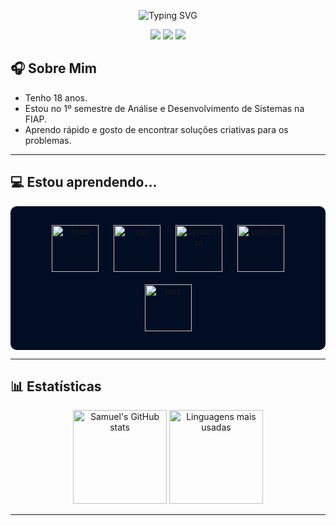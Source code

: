 <p align="center">
  <img align="center" src="https://readme-typing-svg.demolab.com?font=Inconsolata&weight=500&size=50&duration=4000&pause=300&color=fccb6f&center=true&vCenter=true&repeat=false&random=false&width=1200&height=200&lines=Olá,+Eu+sou+o+Samuel!&background=010d23" alt="Typing SVG" />
</p>

<div align="center">
  <a href="mailto:samueldamasceno.vip@gmail.com"><img src="https://img.shields.io/badge/Email-D14836?style=for-the-badge&logo=gmail&logoColor=white&color=038bbb"/></a>
  <a href="https://www.linkedin.com/in/seu-perfil" target="_blank"><img src="https://img.shields.io/badge/LinkedIn-0A66C2?style=for-the-badge&logo=linkedin&logoColor=white&color=038bbb"/></a>
  <a href="https://www.instagram.com/seu-perfil" target="_blank"><img src="https://img.shields.io/badge/Instagram-E4405F?style=for-the-badge&logo=instagram&logoColor=white&color=038bbb"/></a>
</div>

## 🎧 Sobre Mim

- Tenho 18 anos.
- Estou no 1º semestre de Análise e Desenvolvimento de Sistemas na FIAP.
- Aprendo rápido e gosto de encontrar soluções criativas para os problemas.

---

## 💻 Estou aprendendo...

<p align="center" style="background-color: #010d23; padding: 20px; border-radius: 10px;">
  <img alt="html" src="https://cdn.jsdelivr.net/gh/devicons/devicon@latest/icons/html5/html5-plain-wordmark.svg" width="75" height="75" style="margin: 10px;"/>
  <img alt="css" src="https://cdn.jsdelivr.net/gh/devicons/devicon@latest/icons/css3/css3-plain-wordmark.svg" width="75" height="75" style="margin: 10px;"/>
  <img alt="javascript" src="https://cdn.jsdelivr.net/gh/devicons/devicon@latest/icons/javascript/javascript-original.svg" width="75" height="75" style="margin: 10px;"/>
  <img alt="python" src="https://cdn.jsdelivr.net/gh/devicons/devicon@latest/icons/python/python-original-wordmark.svg" width="75" height="75" style="margin: 10px;"/>
  <img alt="java" src="https://cdn.jsdelivr.net/gh/devicons/devicon@latest/icons/java/java-plain-wordmark.svg" width="75" height="75" style="margin: 10px;"/>


</p>

---

## 📊 Estatísticas

<p align="center">
  <img src="https://github-readme-stats.vercel.app/api?username=samueldamasceno&show_icons=true&bg_color=010d23&title_color=e19f41&text_color=fccb6f&icon_color=038bbb&locale=pt-br" alt="Samuel's GitHub stats" height="150"/>
  <img src="https://github-readme-stats.vercel.app/api/top-langs/?username=samueldamasceno&layout=compact&bg_color=010d23&title_color=e19f41&text_color=fccb6f&locale=pt-br" alt="Linguagens mais usadas" height="150"/>
</p>


---
